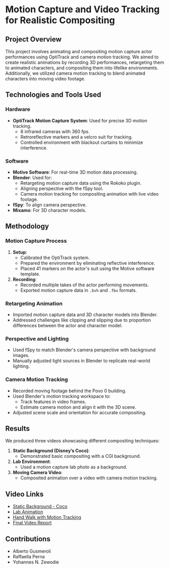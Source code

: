 # Motion Capture and Video Tracking for Realistic Compositing

## Project Overview
This project involves animating and compositing motion capture actor performances using OptiTrack and camera motion tracking. We aimed to create realistic animations by recording 3D performances, retargeting them to animated characters, and compositing them into lifelike environments. Additionally, we utilized camera motion tracking to blend animated characters into moving video footage.

## Technologies and Tools Used

### Hardware
- **OptiTrack Motion Capture System**: Used for precise 3D motion tracking.
  - 8 infrared cameras with 360 fps.
  - Retroreflective markers and a velcro suit for tracking.
  - Controlled environment with blackout curtains to minimize interference.

### Software
- **Motive Software**: For real-time 3D motion data processing.
- **Blender**: Used for:
  - Retargeting motion capture data using the Rokoko plugin.
  - Aligning perspective with the fSpy tool.
  - Camera motion tracking for compositing animation with live video footage.
- **fSpy**: To align camera perspective.
- **Mixamo**: For 3D character models.

## Methodology

### Motion Capture Process
1. **Setup**:
   - Calibrated the OptiTrack system.
   - Prepared the environment by eliminating reflective interference.
   - Placed 41 markers on the actor's suit using the Motive software template.
2. **Recording**:
   - Recorded multiple takes of the actor performing movements.
   - Exported motion capture data in `.bvh` and `.fbx` formats.

### Retargeting Animation
- Imported motion capture data and 3D character models into Blender.
- Addressed challenges like clipping and slipping due to proportion differences between the actor and character model.

### Perspective and Lighting
- Used fSpy to match Blender's camera perspective with background images.
- Manually adjusted light sources in Blender to replicate real-world lighting.

### Camera Motion Tracking
- Recorded moving footage behind the Povo 0 building.
- Used Blender's motion tracking workspace to:
  - Track features in video frames.
  - Estimate camera motion and align it with the 3D scene.
- Adjusted scene scale and orientation for accurate compositing.

## Results
We produced three videos showcasing different compositing techniques:
1. **Static Background (Disney’s Coco)**:
   - Demonstrated basic compositing with a CGI background.
2. **Lab Environment**:
   - Used a motion capture lab photo as a background.
3. **Moving Camera Video**:
   - Composited animation over a video with camera motion tracking.

## Video Links
- [Static Background - Coco](https://drive.google.com/file/d/1btYXPbbhxbJtxPz7g0feauZbb5qrAGPC/view?usp=sharing)
- [Lab Animation](https://drive.google.com/file/d/1-oNB3QCr6DFAIDlH0BlLm4EbZfjI1Keo/view?usp=sharing)
- [Hand Walk with Motion Tracking](https://drive.google.com/file/d/1HnCMqkthk1iXobBckHt2YeRYF5w09oI8/view?usp=sharing)
- [Final Video Report](https://drive.google.com/file/d/1PjrMen65VVkQT8tV0t92loe3bDGMQGVv/view?usp=drive_link)

## Contributions
- Alberto Gusmeroli
- Raffaella Perna
- Yohannes N. Zewodie
